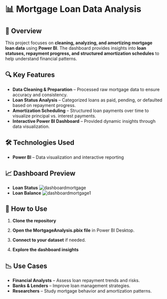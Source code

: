# 📊 Mortgage Loan Data Analysis

## 📌 Overview

This project focuses on **cleaning, analyzing, and amortizing mortgage loan data** using **Power BI**. The dashboard provides insights into **loan statuses, repayment progress, and structured amortization schedules** to help understand financial patterns.

## 🔍 Key Features

- **Data Cleaning & Preparation** – Processed raw mortgage data to ensure accuracy and consistency.
- **Loan Status Analysis** – Categorized loans as paid, pending, or defaulted based on repayment progress.
- **Amortization Scheduling** – Structured loan payments over time to visualize principal vs. interest payments.
- **Interactive Power BI Dashboard** – Provided dynamic insights through data visualization.

## 🛠️ Technologies Used

- **Power BI** – Data visualization and interactive reporting

## 📈 Dashboard Preview

- **Loan Status**
   ![dashboardmortgage](https://github.com/user-attachments/assets/068aa414-1410-4cbc-8403-69f99779e19f)
- **Loan Balance**
    ![dashboardmortgage1](https://github.com/user-attachments/assets/adc78bb5-1b6b-4295-996a-62d6a809790f)



## 🔧 How to Use

1. **Clone the repository**
  
2. **Open the MortgageAnalysis.pbix file** in Power BI Desktop.
3. **Connect to your dataset** if needed.
4. **Explore the dashboard insights**

## 📉 Use Cases

- **Financial Analysts** – Assess loan repayment trends and risks.
- **Banks & Lenders** – Improve loan management strategies.
- **Researchers** – Study mortgage behavior and amortization patterns.





